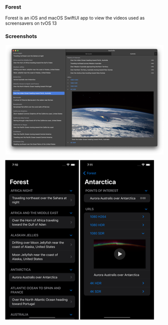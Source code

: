 ### Forest

Forest is an iOS and macOS SwiftUI app to view the videos used as screensavers on tvOS 13

### Screenshots

![macOS app using tabs](Screenshots/macOS_tabs-dark.png)

<img width="46.5%" src="Screenshots/iOS_home-dark.png" alt="iOS app main view">
<img width="46.5%" src="Screenshots/iOS_detail-dark.png" alt="iOS app detail view">
